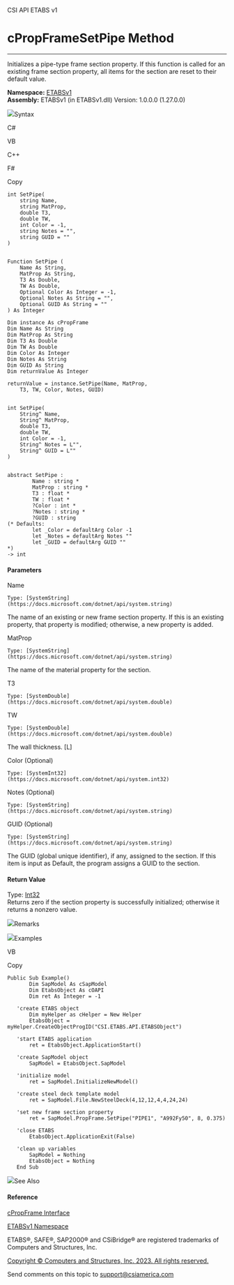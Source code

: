 ﻿

CSI API ETABS v1

# cPropFrameSetPipe Method  
  
---  
  
Initializes a pipe-type frame section property. If this function is called for
an existing frame section property, all items for the section are reset to
their default value.

**Namespace:** [ETABSv1](2780f1b8-2033-5289-2298-1cdb2a7508d9.htm)  
**Assembly:** ETABSv1 (in ETABSv1.dll) Version: 1.0.0.0 (1.27.0.0)

![](../icons/SectionExpanded.png)Syntax

C#

VB

C++

F#

Copy

    
    
    int SetPipe(
    	string Name,
    	string MatProp,
    	double T3,
    	double TW,
    	int Color = -1,
    	string Notes = "",
    	string GUID = ""
    )
    
    
    Function SetPipe ( 
    	Name As String,
    	MatProp As String,
    	T3 As Double,
    	TW As Double,
    	Optional Color As Integer = -1,
    	Optional Notes As String = "",
    	Optional GUID As String = ""
    ) As Integer
    
    Dim instance As cPropFrame
    Dim Name As String
    Dim MatProp As String
    Dim T3 As Double
    Dim TW As Double
    Dim Color As Integer
    Dim Notes As String
    Dim GUID As String
    Dim returnValue As Integer
    
    returnValue = instance.SetPipe(Name, MatProp, 
    	T3, TW, Color, Notes, GUID)
    
    
    int SetPipe(
    	String^ Name, 
    	String^ MatProp, 
    	double T3, 
    	double TW, 
    	int Color = -1, 
    	String^ Notes = L"", 
    	String^ GUID = L""
    )
    
    
    abstract SetPipe : 
            Name : string * 
            MatProp : string * 
            T3 : float * 
            TW : float * 
            ?Color : int * 
            ?Notes : string * 
            ?GUID : string 
    (* Defaults:
            let _Color = defaultArg Color -1
            let _Notes = defaultArg Notes ""
            let _GUID = defaultArg GUID ""
    *)
    -> int 
    

#### Parameters

Name

    Type: [SystemString](https://docs.microsoft.com/dotnet/api/system.string)  
The name of an existing or new frame section property. If this is an existing
property, that property is modified; otherwise, a new property is added.

MatProp

    Type: [SystemString](https://docs.microsoft.com/dotnet/api/system.string)  
The name of the material property for the section.

T3

    Type: [SystemDouble](https://docs.microsoft.com/dotnet/api/system.double)  

TW

    Type: [SystemDouble](https://docs.microsoft.com/dotnet/api/system.double)  
The wall thickness. [L]

Color (Optional)

    Type: [SystemInt32](https://docs.microsoft.com/dotnet/api/system.int32)  

Notes (Optional)

    Type: [SystemString](https://docs.microsoft.com/dotnet/api/system.string)  

GUID (Optional)

    Type: [SystemString](https://docs.microsoft.com/dotnet/api/system.string)  
The GUID (global unique identifier), if any, assigned to the section. If this
item is input as Default, the program assigns a GUID to the section.

#### Return Value

Type: [Int32](https://docs.microsoft.com/dotnet/api/system.int32)  
Returns zero if the section property is successfully initialized; otherwise it
returns a nonzero value.

![](../icons/SectionExpanded.png)Remarks

![](../icons/SectionExpanded.png)Examples

VB

Copy

    
    
    Public Sub Example()
           Dim SapModel As cSapModel
           Dim EtabsObject As cOAPI
           Dim ret As Integer = -1
    
       'create ETABS object
           Dim myHelper as cHelper = New Helper
           EtabsObject = myHelper.CreateObjectProgID("CSI.ETABS.API.ETABSObject")
    
       'start ETABS application
           ret = EtabsObject.ApplicationStart()
    
       'create SapModel object
           SapModel = EtabsObject.SapModel
    
       'initialize model
           ret = SapModel.InitializeNewModel()
    
       'create steel deck template model
           ret = SapModel.File.NewSteelDeck(4,12,12,4,4,24,24)
    
       'set new frame section property
           ret = SapModel.PropFrame.SetPipe("PIPE1", "A992Fy50", 8, 0.375)
    
       'close ETABS
           EtabsObject.ApplicationExit(False)
    
       'clean up variables
           SapModel = Nothing
           EtabsObject = Nothing
       End Sub

![](../icons/SectionExpanded.png)See Also

#### Reference

[cPropFrame Interface](818573fe-2b13-6183-8dc9-0cf3e8e02c7a.htm)

[ETABSv1 Namespace](2780f1b8-2033-5289-2298-1cdb2a7508d9.htm)

ETABS®, SAFE®, SAP2000® and CSiBridge® are registered trademarks of Computers
and Structures, Inc.  

[Copyright © Computers and Structures, Inc. 2023. All rights
reserved.](http://www.csiamerica.com)

Send comments on this topic to
[support@csiamerica.com](mailto:support%40csiamerica.com?Subject=CSI%20API%20ETABS%20v1)

